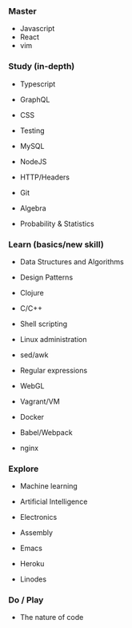 ### Master

- Javascript
- React
- vim

### Study (in-depth)

- Typescript
- GraphQL
- CSS
- Testing
- MySQL
- NodeJS

- HTTP/Headers

- Git

- Algebra
- Probability & Statistics

### Learn (basics/new skill)

- Data Structures and Algorithms
- Design Patterns  

- Clojure
- C/C++  

- Shell scripting
- Linux administration
- sed/awk
- Regular expressions
- WebGL

- Vagrant/VM
- Docker
- Babel/Webpack

- nginx

### Explore

- Machine learning
- Artificial Intelligence
- Electronics
- Assembly  

- Emacs

- Heroku
- Linodes

### Do / Play

- The nature of code
